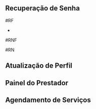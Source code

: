 ## Recuperação de Senha

#RF

-

#RNF

#RN

## Atualização de Perfil

## Painel do Prestador

## Agendamento de Serviços
